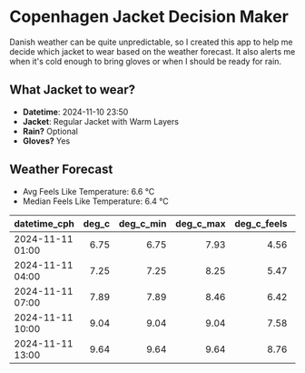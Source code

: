 
# Copenhagen Jacket Decision Maker

Danish weather can be quite unpredictable, so I created this app to help me decide which jacket to wear based on the weather forecast. 
It also alerts me when it's cold enough to bring gloves or when I should be ready for rain.

## What Jacket to wear?

- **Datetime**: 2024-11-10 23:50
- **Jacket**: Regular Jacket with Warm Layers
- **Rain?** Optional
- **Gloves?** Yes

## Weather Forecast
- Avg Feels Like Temperature: 6.6 °C
- Median Feels Like Temperature: 6.4 °C

| datetime_cph     |   deg_c |   deg_c_min |   deg_c_max |   deg_c_feels | weather   | wind   | rain   |
|:-----------------|--------:|------------:|------------:|--------------:|:----------|:-------|:-------|
| 2024-11-11 01:00 |    6.75 |        6.75 |        7.93 |          4.56 | Clouds    | Low    | None   |
| 2024-11-11 04:00 |    7.25 |        7.25 |        8.25 |          5.47 | Clouds    | Low    | None   |
| 2024-11-11 07:00 |    7.89 |        7.89 |        8.46 |          6.42 | Rain      | Low    | Low    |
| 2024-11-11 10:00 |    9.04 |        9.04 |        9.04 |          7.58 | Clouds    | Low    | None   |
| 2024-11-11 13:00 |    9.64 |        9.64 |        9.64 |          8.76 | Clouds    | Low    | None   |
        
